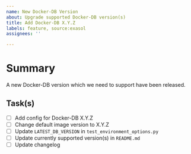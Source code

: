 ```yaml
---
name: New Docker-DB Version
about: Upgrade supported Docker-DB version(s)
title: Add Docker-DB X.Y.Z
labels: feature, source:exasol
assignees: ''

---
```


# Summary
A new Docker-DB version which we need to support have been released.

## Task(s)
- [ ] Add config for Docker-DB X.Y.Z
- [ ] Change default image version to X.Y.Z
- [ ] Update `LATEST_DB_VERSION` in `test_environment_options.py`
- [ ] Update currently supported version(s) in `README.md`
- [ ] Update changelog
